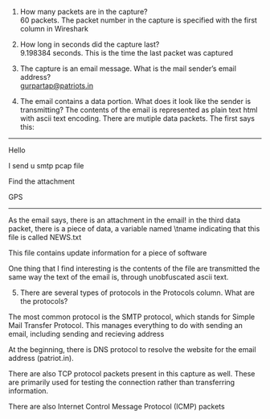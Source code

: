 1. How many packets are in the capture?  
60 packets. The packet number in the capture is specified with the first column in Wireshark

2. How long in seconds did the capture last?  
9.198384 seconds. This is the time the last packet was captured

3. The capture is an email message. What is the mail sender’s email address?  
gurpartap@patriots.in

4. The email contains a data portion. What does it look like the sender is transmitting? 
The contents of the email is represented as plain text html with ascii text encoding. There are mutiple data packets. The first says this:
--------
Hello


I send u smtp pcap file

Find the attachment


GPS

------
As the email says, there is an attachment in the email!
in the third data packet, there is a piece of data, a variable named \tname indicating that this file is called NEWS.txt

This file contains update information for a piece of software

One thing that I find interesting is the contents of the file are transmitted the same way the text of the email is, through unobfuscated ascii text. 

5. There are several types of protocols in the Protocols column. What are the protocols?

The most common protocol is the SMTP protocol, which stands for Simple Mail Transfer Protocol. This manages everything to do with sending an email, including sending and recieving address

At the beginning, there is DNS protocol to resolve the website for the email address (patriot.in).

There are also TCP protocol packets present in this capture as well. These are primarily used for testing the connection rather than transferring information.

There are also Internet Control Message Protocol (ICMP) packets



